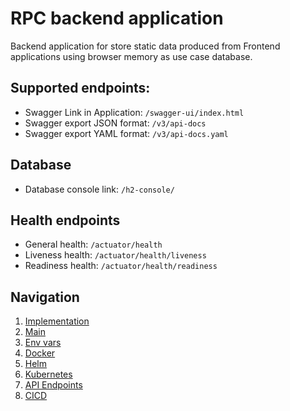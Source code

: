# RPC backend application

Backend application for store static data produced from Frontend applications using browser memory as use case database.

## Supported endpoints:
* Swagger Link in Application: `/swagger-ui/index.html`
* Swagger export JSON format: `/v3/api-docs`
* Swagger export YAML format: `/v3/api-docs.yaml`

## Database
* Database console link: `/h2-console/`

## Health endpoints
* General health: `/actuator/health`
* Liveness health: `/actuator/health/liveness`
* Readiness health: `/actuator/health/readiness`

## Navigation
1. [Implementation](./../)
2. [Main](./main.md)
3. [Env vars](./env-vars.md)
4. [Docker](./docker.md)
5. [Helm](./helm-install.md)
6. [Kubernetes](./kubernetes-access.md)
7. [API Endpoints](./api.md)
8. [CICD](./cicd.md)
